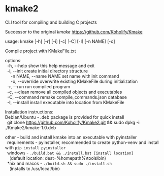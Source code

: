 # kmake2
CLI tool for compiling and building C projects

Successor to the original *kmake* https://github.com/Koholify/Kmake

usage: kmake [-h] [-r] [-i] [-c] [-C] [-I] [-n NAME] [-o]

Compile project with KMakeFile.txt

options:\
&ensp;-h, --help            show this help message and exit\
&ensp;-i, --init            create initial directory structure\
&emsp; -n NAME, --name NAME  set name with init command\
&emsp; -o, --override        overwrite existing KMakeFile during initialization\
&ensp;-r, --run             run compiled program\
&ensp;-c, --clean           remove all compiled objects and executables\
&ensp;-C, --command         remake compile_commands.json database\
&ensp;-I, --install         install executable into location from KMakeFile

Installation instructions:\
Debian/Ubuntu - .deb package is provided for quick install\
&ensp;git clone https://github.com/Koholify/Kmake2.git && sudo dpkg -i ./Kmake2/kmake-1.0.deb

other - build and install kmake into an executable with pyinstaller\
&ensp;requirements - pyinstaller, recommended to create python-venv and install with `pip install pyinstaller`\
&ensp;windows - `./build.bat && ./install.bat [install location]`\
&ensp;&ensp;(default location: dest=%homepath%\tools\bin)\
&ensp;*nix and macos - `./build.sh && sudo ./install.sh`\
&ensp;&ensp;(installs to /usr/local/bin)
